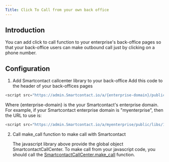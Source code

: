 ```yaml
---
Title: Click To Call from your own back office
---
```


## Introduction

You can add click to call function to your enterprise's back-office pages so that your back-office users can make outbound call just by clicking on a phone number.

## Configuration

1. Add Smartcontact callcenter library to your back-office
    Add this code to the header of your back-offices pages

```javascript
<script src="https://admin.Smartcontact.io/a/{enterprise-domain}/public/libs/1.0/Smartcontact_callcenter_1.1.0.js"></script>
```

Where {enterprise-domain} is the your Smartcontact's enterprise domain. For example, if your Smartcontact enterprise domain is "myenterprise", then the URL to use is:

```javascript
<script src="https://admin.Smartcontact.io/a/myenterprise/public/libs/1.0/Smartcontact_callcenter_1.1.0.js"></script>
```


2. Call make_call function to make call with Smartcontact

    The javascript library above provide the global object SmartcontactCallCenter. To make call from your javascript code, you should call the [SmartcontactCallCenter.make_call](callcenter-js-library#make_call) function.

